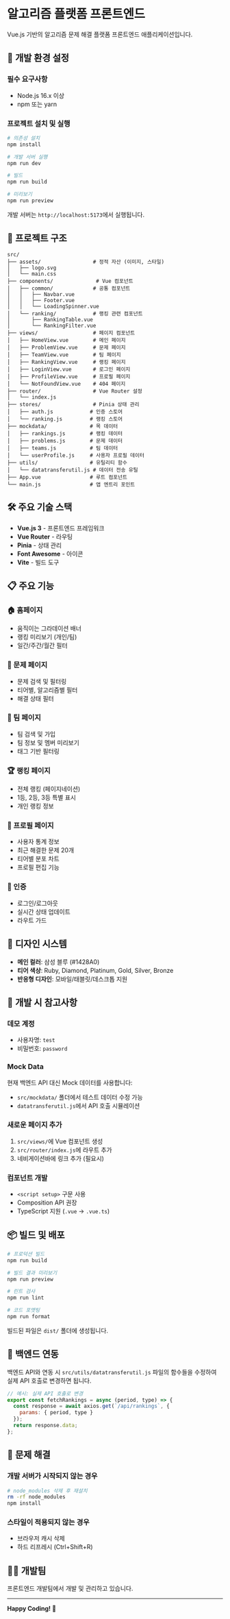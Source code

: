 # 알고리즘 플랫폼 프론트엔드

Vue.js 기반의 알고리즘 문제 해결 플랫폼 프론트엔드 애플리케이션입니다.

## 🚀 개발 환경 설정

### 필수 요구사항
- Node.js 16.x 이상
- npm 또는 yarn

### 프로젝트 설치 및 실행

```bash
# 의존성 설치
npm install

# 개발 서버 실행
npm run dev

# 빌드
npm run build

# 미리보기
npm run preview
```

개발 서버는 `http://localhost:5173`에서 실행됩니다.

## 📁 프로젝트 구조

```
src/
├── assets/                 # 정적 자산 (이미지, 스타일)
│   ├── logo.svg
│   └── main.css
├── components/              # Vue 컴포넌트
│   ├── common/             # 공통 컴포넌트
│   │   ├── Navbar.vue
│   │   ├── Footer.vue
│   │   └── LoadingSpinner.vue
│   └── ranking/            # 랭킹 관련 컴포넌트
│       ├── RankingTable.vue
│       └── RankingFilter.vue
├── views/                  # 페이지 컴포넌트
│   ├── HomeView.vue        # 메인 페이지
│   ├── ProblemView.vue     # 문제 페이지
│   ├── TeamView.vue        # 팀 페이지
│   ├── RankingView.vue     # 랭킹 페이지
│   ├── LoginView.vue       # 로그인 페이지
│   ├── ProfileView.vue     # 프로필 페이지
│   └── NotFoundView.vue    # 404 페이지
├── router/                 # Vue Router 설정
│   └── index.js
├── stores/                 # Pinia 상태 관리
│   ├── auth.js            # 인증 스토어
│   └── ranking.js         # 랭킹 스토어
├── mockdata/              # 목 데이터
│   ├── rankings.js        # 랭킹 데이터
│   ├── problems.js        # 문제 데이터
│   ├── teams.js           # 팀 데이터
│   └── userProfile.js     # 사용자 프로필 데이터
├── utils/                 # 유틸리티 함수
│   └── datatransferutil.js # 데이터 전송 유틸
├── App.vue                # 루트 컴포넌트
└── main.js                # 앱 엔트리 포인트
```

## 🛠️ 주요 기술 스택

- **Vue.js 3** - 프론트엔드 프레임워크
- **Vue Router** - 라우팅
- **Pinia** - 상태 관리
- **Font Awesome** - 아이콘
- **Vite** - 빌드 도구

## 📋 주요 기능

### 🏠 홈페이지
- 움직이는 그라데이션 배너
- 랭킹 미리보기 (개인/팀)
- 일간/주간/월간 필터

### 🔧 문제 페이지
- 문제 검색 및 필터링
- 티어별, 알고리즘별 필터
- 해결 상태 필터

### 👥 팀 페이지
- 팀 검색 및 가입
- 팀 정보 및 멤버 미리보기
- 태그 기반 필터링

### 🏆 랭킹 페이지
- 전체 랭킹 (페이지네이션)
- 1등, 2등, 3등 특별 표시
- 개인 랭킹 정보

### 👤 프로필 페이지
- 사용자 통계 정보
- 최근 해결한 문제 20개
- 티어별 분포 차트
- 프로필 편집 기능

### 🔐 인증
- 로그인/로그아웃
- 실시간 상태 업데이트
- 라우트 가드

## 🎨 디자인 시스템

- **메인 컬러**: 삼성 블루 (#1428A0)
- **티어 색상**: Ruby, Diamond, Platinum, Gold, Silver, Bronze
- **반응형 디자인**: 모바일/태블릿/데스크톱 지원

## 🔧 개발 시 참고사항

### 데모 계정
- 사용자명: `test`
- 비밀번호: `password`

### Mock Data
현재 백엔드 API 대신 Mock 데이터를 사용합니다:
- `src/mockdata/` 폴더에서 테스트 데이터 수정 가능
- `datatransferutil.js`에서 API 호출 시뮬레이션

### 새로운 페이지 추가
1. `src/views/`에 Vue 컴포넌트 생성
2. `src/router/index.js`에 라우트 추가
3. 네비게이션바에 링크 추가 (필요시)

### 컴포넌트 개발
- `<script setup>` 구문 사용
- Composition API 권장
- TypeScript 지원 (`.vue` → `.vue.ts`)

## 📦 빌드 및 배포

```bash
# 프로덕션 빌드
npm run build

# 빌드 결과 미리보기
npm run preview

# 린트 검사
npm run lint

# 코드 포맷팅
npm run format
```

빌드된 파일은 `dist/` 폴더에 생성됩니다.

## 🔄 백엔드 연동

백엔드 API와 연동 시 `src/utils/datatransferutil.js` 파일의 함수들을 수정하여 실제 API 호출로 변경하면 됩니다.

```javascript
// 예시: 실제 API 호출로 변경
export const fetchRankings = async (period, type) => {
  const response = await axios.get(`/api/rankings`, {
    params: { period, type }
  });
  return response.data;
};
```

## 🐛 문제 해결

### 개발 서버가 시작되지 않는 경우
```bash
# node_modules 삭제 후 재설치
rm -rf node_modules
npm install
```

### 스타일이 적용되지 않는 경우
- 브라우저 캐시 삭제
- 하드 리프레시 (Ctrl+Shift+R)

## 👨‍💻 개발팀

프론트엔드 개발팀에서 개발 및 관리하고 있습니다.

---

**Happy Coding! 🚀**
